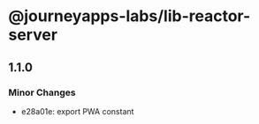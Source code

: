 # @journeyapps-labs/lib-reactor-server

## 1.1.0

### Minor Changes

- e28a01e: export PWA constant

